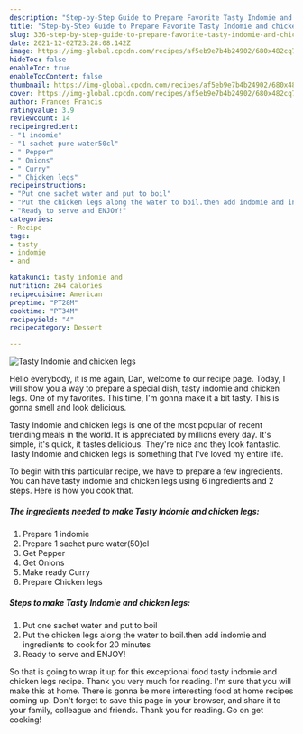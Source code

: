 ```yaml
---
description: "Step-by-Step Guide to Prepare Favorite Tasty Indomie and chicken legs"
title: "Step-by-Step Guide to Prepare Favorite Tasty Indomie and chicken legs"
slug: 336-step-by-step-guide-to-prepare-favorite-tasty-indomie-and-chicken-legs
date: 2021-12-02T23:28:08.142Z
image: https://img-global.cpcdn.com/recipes/af5eb9e7b4b24902/680x482cq70/tasty-indomie-and-chicken-legs-recipe-main-photo.jpg
hideToc: false
enableToc: true
enableTocContent: false
thumbnail: https://img-global.cpcdn.com/recipes/af5eb9e7b4b24902/680x482cq70/tasty-indomie-and-chicken-legs-recipe-main-photo.jpg
cover: https://img-global.cpcdn.com/recipes/af5eb9e7b4b24902/680x482cq70/tasty-indomie-and-chicken-legs-recipe-main-photo.jpg
author: Frances Francis
ratingvalue: 3.9
reviewcount: 14
recipeingredient:
- "1 indomie"
- "1 sachet pure water50cl"
- " Pepper"
- " Onions"
- " Curry"
- " Chicken legs"
recipeinstructions:
- "Put one sachet water and put to boil"
- "Put the chicken legs along the water to boil.then add indomie and ingredients to cook for 20 minutes"
- "Ready to serve and ENJOY!"
categories:
- Recipe
tags:
- tasty
- indomie
- and

katakunci: tasty indomie and 
nutrition: 264 calories
recipecuisine: American
preptime: "PT28M"
cooktime: "PT34M"
recipeyield: "4"
recipecategory: Dessert

---
```



![Tasty Indomie and chicken legs](https://img-global.cpcdn.com/recipes/af5eb9e7b4b24902/680x482cq70/tasty-indomie-and-chicken-legs-recipe-main-photo.jpg)

Hello everybody, it is me again, Dan, welcome to our recipe page. Today, I will show you a way to prepare a special dish, tasty indomie and chicken legs. One of my favorites. This time, I'm gonna make it a bit tasty. This is gonna smell and look delicious.



Tasty Indomie and chicken legs is one of the most popular of recent trending meals in the world. It is appreciated by millions every day. It's simple, it's quick, it tastes delicious. They're nice and they look fantastic. Tasty Indomie and chicken legs is something that I've loved my entire life.


To begin with this particular recipe, we have to prepare a few ingredients. You can have tasty indomie and chicken legs using 6 ingredients and 2 steps. Here is how you cook that.

<!--inarticleads1-->

##### The ingredients needed to make Tasty Indomie and chicken legs:

1. Prepare 1 indomie
1. Prepare 1 sachet pure water(50)cl
1. Get  Pepper
1. Get  Onions
1. Make ready  Curry
1. Prepare  Chicken legs




<!--inarticleads2-->

##### Steps to make Tasty Indomie and chicken legs:

1. Put one sachet water and put to boil
1. Put the chicken legs along the water to boil.then add indomie and ingredients to cook for 20 minutes
1. Ready to serve and ENJOY!



So that is going to wrap it up for this exceptional food tasty indomie and chicken legs recipe. Thank you very much for reading. I'm sure that you will make this at home. There is gonna be more interesting food at home recipes coming up. Don't forget to save this page in your browser, and share it to your family, colleague and friends. Thank you for reading. Go on get cooking!
